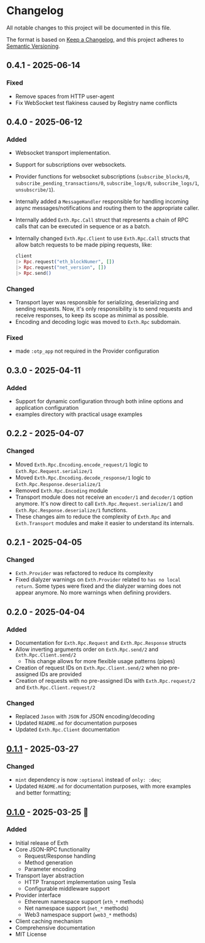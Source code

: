 # Changelog

All notable changes to this project will be documented in this file.

The format is based on [Keep a Changelog](https://keepachangelog.com/en/1.1.0/),
and this project adheres to [Semantic Versioning](https://semver.org/spec/v2.0.0.html).

## 0.4.1 - 2025-06-14

### Fixed

- Remove spaces from HTTP user-agent
- Fix WebSocket test flakiness caused by Registry name conflicts

[0.4.1]: https://github.com/joaop21/exth/releases/tag/v0.4.1

## 0.4.0 - 2025-06-12

### Added

- Websocket transport implementation.
- Support for subscriptions over websockets.
- Provider functions for websocket subscriptions (`subscribe_blocks/0`,
  `subscribe_pending_transactions/0`, `subscribe_logs/0`, `subscribe_logs/1`,
  `unsubscribe/1`).
- Internally added a `MessageHandler` responsible for handling incoming async
  messages/notifications and routing them to the appropriate caller.
- Internally added `Exth.Rpc.Call` struct that represents a chain of RPC calls
  that can be executed in sequence or as a batch.
- Internally changed `Exth.Rpc.Client` to use `Exth.Rpc.Call` structs that allow
  batch requests to be made piping requests, like:

  ```elixir
  client
  |> Rpc.request("eth_blockNumer", [])
  |> Rpc.request("net_version", [])
  |> Rpc.send()
  ```

### Changed

- Transport layer was responsible for serializing, deserializing and sending
  requests. Now, it's only responsibility is to send requests and receive
  responses, to keep its scope as minimal as possible.
- Encoding and decoding logic was moved to `Exth.Rpc` subdomain.

### Fixed

- made `:otp_app` not required in the Provider configuration

[0.4.0]: https://github.com/joaop21/exth/releases/tag/v0.4.0

## 0.3.0 - 2025-04-11

### Added

- Support for dynamic configuration through both inline options and application configuration
- examples directory with practical usage examples

[0.3.0]: https://github.com/joaop21/exth/releases/tag/v0.3.0

## 0.2.2 - 2025-04-07

### Changed

- Moved `Exth.Rpc.Encoding.encode_request/1` logic to `Exth.Rpc.Request.serialize/1`
- Moved `Exth.Rpc.Encoding.decode_response/1` logic to `Exth.Rpc.Response.deserialize/1`
- Removed `Exth.Rpc.Encoding` module
- Transport module does not receive an `encoder/1` and `decoder/1` option
  anymore. It's now direct to call `Exth.Rpc.Request.serialize/1` and
  `Exth.Rpc.Response.deserialize/1` functions.
- These changes aim to reduce the complexity of `Exth.Rpc` and `Exth.Transport`
  modules and make it easier to understand its internals.

[0.2.2]: https://github.com/joaop21/exth/releases/tag/v0.2.2

## 0.2.1 - 2025-04-05

### Changed

- `Exth.Provider` was refactored to reduce its complexity
- Fixed dialyzer warnings on `Exth.Provider` related to `has no local return`.
  Some types were fixed and the dialyzer warning does not appear anymore. No
  more warnings when defining providers.

[0.2.1]: https://github.com/joaop21/exth/releases/tag/v0.2.1

## 0.2.0 - 2025-04-04

### Added

- Documentation for `Exth.Rpc.Request` and `Exth.Rpc.Response` structs
- Allow inverting arguments order on `Exth.Rpc.send/2` and `Exth.Rpc.Client.send/2`
  - This change allows for more flexible usage patterns (pipes)
- Creation of request IDs on `Exth.Rpc.Client.send/2` when no pre-assigned IDs
  are provided
- Creation of requests with no pre-assigned IDs with `Exth.Rpc.request/2` and
  `Exth.Rpc.Client.request/2`

### Changed

- Replaced `Jason` with `JSON` for JSON encoding/decoding
- Updated `README.md` for documentation purposes
- Updated `Exth.Rpc.Client` documentation

[0.2.0]: https://github.com/joaop21/exth/releases/tag/v0.2.0

## [0.1.1] - 2025-03-27

### Changed

- `mint` dependency is now `:optional` instead of `only: :dev`;
- Updated `README.md` for documentation purposes, with more examples and better formatting;

[0.1.1]: https://github.com/joaop21/exth/releases/tag/v0.1.1

## [0.1.0] - 2025-03-25 🚀

### Added

- Initial release of Exth
- Core JSON-RPC functionality
  - Request/Response handling
  - Method generation
  - Parameter encoding
- Transport layer abstraction
  - HTTP Transport implementation using Tesla
  - Configurable middleware support
- Provider interface
  - Ethereum namespace support (`eth_*` methods)
  - Net namespace support (`net_*` methods)
  - Web3 namespace support (`web3_*` methods)
- Client caching mechanism
- Comprehensive documentation
- MIT License

[0.1.0]: https://github.com/joaop21/exth/releases/tag/v0.1.0
